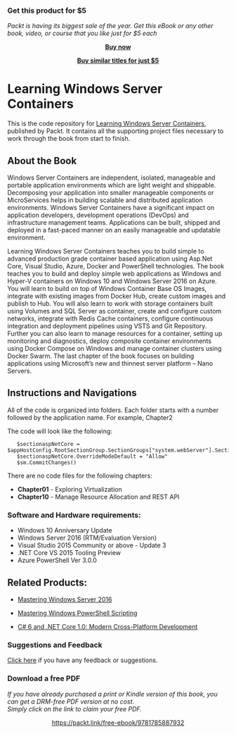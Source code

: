 
### Get this product for $5

<i>Packt is having its biggest sale of the year. Get this eBook or any other book, video, or course that you like just for $5 each</i>


<b><p align='center'>[Buy now](https://packt.link/9781785887932)</p></b>


<b><p align='center'>[Buy similar titles for just $5](https://subscription.packtpub.com/search)</p></b>


# Learning Windows Server Containers
This is the code repository for [Learning Windows Server Containers](https://www.packtpub.com/virtualization-and-cloud/learning-windows-server-containers?utm_source=github&utm_medium=repository&utm_content=9781785887932), published by Packt. It contains all the supporting project files necessary to work through the book from start to finish.

## About the Book


Windows Server Containers are independent, isolated, manageable and portable application environments which are light weight and shippable. Decomposing your application into smaller manageable components or MicroServices helps in building scalable and distributed application environments. Windows Server Containers have a significant impact on application developers, development operations (DevOps) and infrastructure management teams. Applications can be built, shipped and deployed in a fast-paced manner on an easily manageable and updatable environment.

Learning Windows Server Containers teaches you to build simple to advanced production grade container based application using Asp.Net Core, Visual Studio, Azure, Docker and PowerShell technologies. The book teaches you to build and deploy simple web applications as Windows and Hyper-V containers on Windows 10 and Windows Server 2016 on Azure. You will learn to build on top of Windows Container Base OS Images, integrate with existing images from Docker Hub, create custom images and publish to Hub. You will also learn to work with storage containers built using Volumes and SQL Server as container, create and configure custom networks, integrate with Redis Cache containers, configure continuous integration and deployment pipelines using VSTS and Git Repository. Further you can also learn to manage resources for a container, setting up monitoring and diagnostics, deploy composite container environments using Docker Compose on Windows and manage container clusters using Docker Swarm. The last chapter of the book focuses on building applications using Microsoft’s new and thinnest server platform – Nano Servers.

## Instructions and Navigations
All of the code is organized into folders. Each folder starts with a number followed by the application name. For example, Chapter2

The code will look like the following:
       
       $sectionaspNetCore = $appHostConfig.RootSectionGroup.SectionGroups["system.webServer"].Sections.Add("aspNetCore")
       $sectionaspNetCore.OverrideModeDefault = "Allow"
       $sm.CommitChanges()

There are no code files for the following chapters:

- **Chapter01**  - Exploring Virtualization
- **Chapter10**  - Manage Resource Allocation and REST API

### Software and Hardware requirements:

- Windows 10 Anniversary Update
- Windows Server 2016 (RTM/Evaluation Version)
- Visual Studio 2015 Community or above - Update 3 
- .NET Core VS 2015 Tooling Preview
- Azure PowerShell Ver 3.0.0


## Related Products:

* [Mastering Windows Server 2016]( https://www.packtpub.com/networking-and-servers/mastering-windows-server-2016?utm_source=github&utm_medium=repository&utm_content=9781785888908 )

* [Mastering Windows PowerShell Scripting]( https://www.packtpub.com/application-development/mastering-windows-powershell-scripting?utm_source=github&utm_medium=repository&utm_content=9781782173557 )

* [C# 6 and .NET Core 1.0: Modern Cross-Platform Development]( https://www.packtpub.com/application-development/c-6-and-net-core-10?utm_source=github&utm_medium=repository&utm_content=9781785285691 )


### Suggestions and Feedback
[Click here]( https://docs.google.com/forms/d/e/1FAIpQLSe5qwunkGf6PUvzPirPDtuy1Du5Rlzew23UBp2S-P3wB-GcwQ/viewform ) if you have any feedback or suggestions.


### Download a free PDF

 <i>If you have already purchased a print or Kindle version of this book, you can get a DRM-free PDF version at no cost.<br>Simply click on the link to claim your free PDF.</i>
<p align="center"> <a href="https://packt.link/free-ebook/9781785887932">https://packt.link/free-ebook/9781785887932 </a> </p>